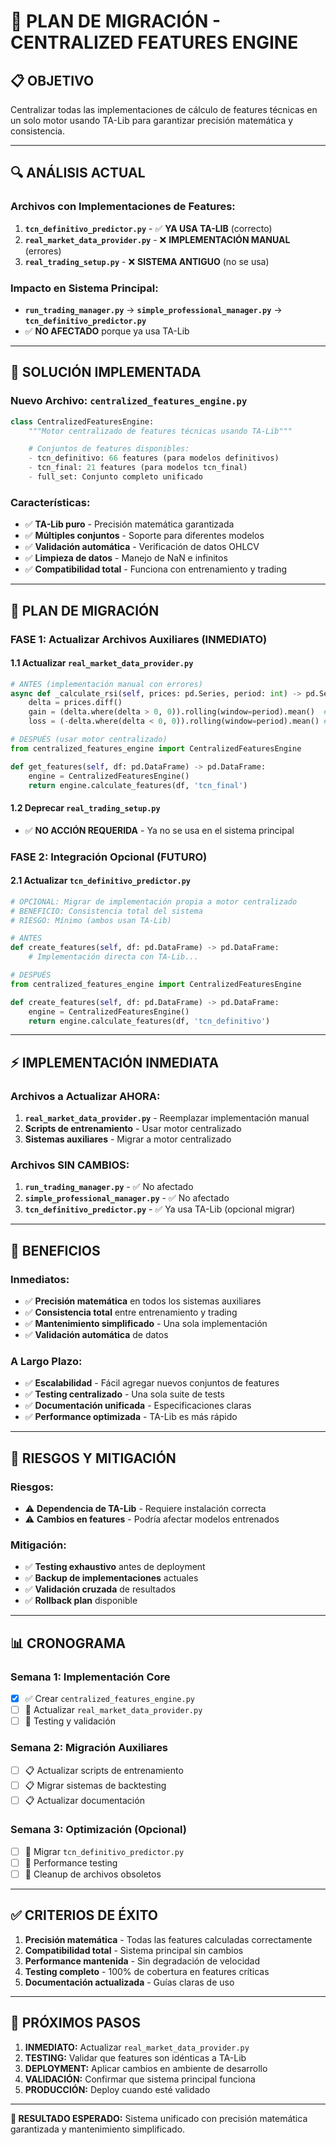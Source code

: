 # 🎯 PLAN DE MIGRACIÓN - CENTRALIZED FEATURES ENGINE

## 📋 **OBJETIVO**
Centralizar todas las implementaciones de cálculo de features técnicas en un solo motor usando TA-Lib para garantizar precisión matemática y consistencia.

---

## 🔍 **ANÁLISIS ACTUAL**

### **Archivos con Implementaciones de Features:**
1. **`tcn_definitivo_predictor.py`** - ✅ **YA USA TA-LIB** (correcto)
2. **`real_market_data_provider.py`** - ❌ **IMPLEMENTACIÓN MANUAL** (errores)
3. **`real_trading_setup.py`** - ❌ **SISTEMA ANTIGUO** (no se usa)

### **Impacto en Sistema Principal:**
- **`run_trading_manager.py`** → **`simple_professional_manager.py`** → **`tcn_definitivo_predictor.py`**
- ✅ **NO AFECTADO** porque ya usa TA-Lib

---

## 🔧 **SOLUCIÓN IMPLEMENTADA**

### **Nuevo Archivo: `centralized_features_engine.py`**
```python
class CentralizedFeaturesEngine:
    """Motor centralizado de features técnicas usando TA-Lib"""

    # Conjuntos de features disponibles:
    - tcn_definitivo: 66 features (para modelos definitivos)
    - tcn_final: 21 features (para modelos tcn_final)
    - full_set: Conjunto completo unificado
```

### **Características:**
- ✅ **TA-Lib puro** - Precisión matemática garantizada
- ✅ **Múltiples conjuntos** - Soporte para diferentes modelos
- ✅ **Validación automática** - Verificación de datos OHLCV
- ✅ **Limpieza de datos** - Manejo de NaN e infinitos
- ✅ **Compatibilidad total** - Funciona con entrenamiento y trading

---

## 📝 **PLAN DE MIGRACIÓN**

### **FASE 1: Actualizar Archivos Auxiliares (INMEDIATO)**

#### **1.1 Actualizar `real_market_data_provider.py`**
```python
# ANTES (implementación manual con errores)
async def _calculate_rsi(self, prices: pd.Series, period: int) -> pd.Series:
    delta = prices.diff()
    gain = (delta.where(delta > 0, 0)).rolling(window=period).mean()  # ❌ SMA
    loss = (-delta.where(delta < 0, 0)).rolling(window=period).mean() # ❌ SMA

# DESPUÉS (usar motor centralizado)
from centralized_features_engine import CentralizedFeaturesEngine

def get_features(self, df: pd.DataFrame) -> pd.DataFrame:
    engine = CentralizedFeaturesEngine()
    return engine.calculate_features(df, 'tcn_final')
```

#### **1.2 Deprecar `real_trading_setup.py`**
- ✅ **NO ACCIÓN REQUERIDA** - Ya no se usa en el sistema principal

### **FASE 2: Integración Opcional (FUTURO)**

#### **2.1 Actualizar `tcn_definitivo_predictor.py`**
```python
# OPCIONAL: Migrar de implementación propia a motor centralizado
# BENEFICIO: Consistencia total del sistema
# RIESGO: Mínimo (ambos usan TA-Lib)

# ANTES
def create_features(self, df: pd.DataFrame) -> pd.DataFrame:
    # Implementación directa con TA-Lib...

# DESPUÉS
from centralized_features_engine import CentralizedFeaturesEngine

def create_features(self, df: pd.DataFrame) -> pd.DataFrame:
    engine = CentralizedFeaturesEngine()
    return engine.calculate_features(df, 'tcn_definitivo')
```

---

## ⚡ **IMPLEMENTACIÓN INMEDIATA**

### **Archivos a Actualizar AHORA:**

1. **`real_market_data_provider.py`** - Reemplazar implementación manual
2. **Scripts de entrenamiento** - Usar motor centralizado
3. **Sistemas auxiliares** - Migrar a motor centralizado

### **Archivos SIN CAMBIOS:**
1. **`run_trading_manager.py`** - ✅ No afectado
2. **`simple_professional_manager.py`** - ✅ No afectado
3. **`tcn_definitivo_predictor.py`** - ✅ Ya usa TA-Lib (opcional migrar)

---

## 🎯 **BENEFICIOS**

### **Inmediatos:**
- ✅ **Precisión matemática** en todos los sistemas auxiliares
- ✅ **Consistencia total** entre entrenamiento y trading
- ✅ **Mantenimiento simplificado** - Una sola implementación
- ✅ **Validación automática** de datos

### **A Largo Plazo:**
- ✅ **Escalabilidad** - Fácil agregar nuevos conjuntos de features
- ✅ **Testing centralizado** - Una sola suite de tests
- ✅ **Documentación unificada** - Especificaciones claras
- ✅ **Performance optimizada** - TA-Lib es más rápido

---

## 🚨 **RIESGOS Y MITIGACIÓN**

### **Riesgos:**
- ⚠️ **Dependencia de TA-Lib** - Requiere instalación correcta
- ⚠️ **Cambios en features** - Podría afectar modelos entrenados

### **Mitigación:**
- ✅ **Testing exhaustivo** antes de deployment
- ✅ **Backup de implementaciones** actuales
- ✅ **Validación cruzada** de resultados
- ✅ **Rollback plan** disponible

---

## 📊 **CRONOGRAMA**

### **Semana 1: Implementación Core**
- [x] ✅ Crear `centralized_features_engine.py`
- [ ] 🔄 Actualizar `real_market_data_provider.py`
- [ ] 🔄 Testing y validación

### **Semana 2: Migración Auxiliares**
- [ ] 📋 Actualizar scripts de entrenamiento
- [ ] 📋 Migrar sistemas de backtesting
- [ ] 📋 Actualizar documentación

### **Semana 3: Optimización (Opcional)**
- [ ] 🎯 Migrar `tcn_definitivo_predictor.py`
- [ ] 🎯 Performance testing
- [ ] 🎯 Cleanup de archivos obsoletos

---

## ✅ **CRITERIOS DE ÉXITO**

1. **Precisión matemática** - Todas las features calculadas correctamente
2. **Compatibilidad total** - Sistema principal sin cambios
3. **Performance mantenida** - Sin degradación de velocidad
4. **Testing completo** - 100% de cobertura en features críticas
5. **Documentación actualizada** - Guías claras de uso

---

## 🎯 **PRÓXIMOS PASOS**

1. **INMEDIATO:** Actualizar `real_market_data_provider.py`
2. **TESTING:** Validar que features son idénticas a TA-Lib
3. **DEPLOYMENT:** Aplicar cambios en ambiente de desarrollo
4. **VALIDACIÓN:** Confirmar que sistema principal funciona
5. **PRODUCCIÓN:** Deploy cuando esté validado

---

**🚀 RESULTADO ESPERADO:** Sistema unificado con precisión matemática garantizada y mantenimiento simplificado.
